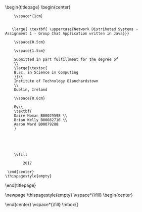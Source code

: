 \begin{titlepage}
    \begin{center}
    
        \vspace*{1cm}
        

       \large{ \textbf{ \uppercase{Network Distributed Systems - Assignment 1 - Group Chat Application written in Java}}}
        
        \vspace{0.5cm}
        
        \vspace{1.5cm}
 
        Submitted in part fulfillment for the degree of
        \\
        \large{\textsc{
        B.Sc. in Science in Computing
        }}\\
        Institute of Technology Blanchardstown
        \\
        Dublin, Ireland
        
        \vspace{0.8cm}        
         
        By\\
        \textbf{
        Daire Homan B00029598 \\
        Brian Kelly B00082716 \\
        Aaron Ward B00079288
        }

       

        
        
        \vfill
  
            2017

     \end{center}
    \thispagestyle{empty}
\end{titlepage} 

\newpage
\thispagestyle{empty}
\vspace*{\fill}
\begin{center}

\end{center}
\vspace*{\fill}
\mbox{}